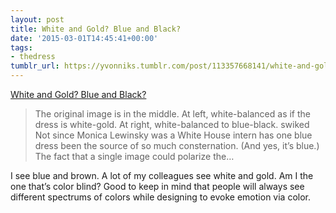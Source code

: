 ```yaml
---
layout: post
title: White and Gold? Blue and Black?
date: '2015-03-01T14:45:41+00:00'
tags:
- thedress
tumblr_url: https://yvonniks.tumblr.com/post/113357668141/white-and-gold-blue-and-black
---
```

[White and Gold? Blue and Black?](http://www.wired.com/2015/02/science-one-agrees-color-dress/)  

> The original image is in the middle. At left, white-balanced as if the dress is white-gold. At right, white-balanced to blue-black. swiked Not since Monica Lewinsky was a White House intern has one blue dress been the source of so much consternation. (And yes, it’s blue.) The fact that a single image could polarize the…&nbsp;

I see blue and brown. A lot of my colleagues see white and gold. Am I the one that’s color blind? Good to keep in mind that people will always see different spectrums of colors while designing to evoke emotion via color.&nbsp;
